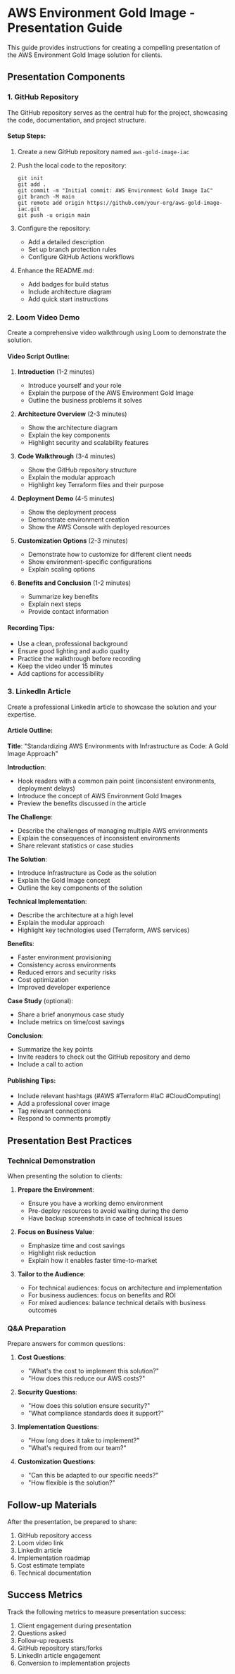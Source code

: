 # AWS Environment Gold Image - Presentation Guide

This guide provides instructions for creating a compelling presentation of the AWS Environment Gold Image solution for clients.

## Presentation Components

### 1. GitHub Repository

The GitHub repository serves as the central hub for the project, showcasing the code, documentation, and project structure.

#### Setup Steps:

1. Create a new GitHub repository named `aws-gold-image-iac`
2. Push the local code to the repository:
   ```
   git init
   git add .
   git commit -m "Initial commit: AWS Environment Gold Image IaC"
   git branch -M main
   git remote add origin https://github.com/your-org/aws-gold-image-iac.git
   git push -u origin main
   ```

3. Configure the repository:
   - Add a detailed description
   - Set up branch protection rules
   - Configure GitHub Actions workflows

4. Enhance the README.md:
   - Add badges for build status
   - Include architecture diagram
   - Add quick start instructions

### 2. Loom Video Demo

Create a comprehensive video walkthrough using Loom to demonstrate the solution.

#### Video Script Outline:

1. **Introduction** (1-2 minutes)
   - Introduce yourself and your role
   - Explain the purpose of the AWS Environment Gold Image
   - Outline the business problems it solves

2. **Architecture Overview** (2-3 minutes)
   - Show the architecture diagram
   - Explain the key components
   - Highlight security and scalability features

3. **Code Walkthrough** (3-4 minutes)
   - Show the GitHub repository structure
   - Explain the modular approach
   - Highlight key Terraform files and their purpose

4. **Deployment Demo** (4-5 minutes)
   - Show the deployment process
   - Demonstrate environment creation
   - Show the AWS Console with deployed resources

5. **Customization Options** (2-3 minutes)
   - Demonstrate how to customize for different client needs
   - Show environment-specific configurations
   - Explain scaling options

6. **Benefits and Conclusion** (1-2 minutes)
   - Summarize key benefits
   - Explain next steps
   - Provide contact information

#### Recording Tips:

- Use a clean, professional background
- Ensure good lighting and audio quality
- Practice the walkthrough before recording
- Keep the video under 15 minutes
- Add captions for accessibility

### 3. LinkedIn Article

Create a professional LinkedIn article to showcase the solution and your expertise.

#### Article Outline:

**Title**: "Standardizing AWS Environments with Infrastructure as Code: A Gold Image Approach"

**Introduction**:
- Hook readers with a common pain point (inconsistent environments, deployment delays)
- Introduce the concept of AWS Environment Gold Images
- Preview the benefits discussed in the article

**The Challenge**:
- Describe the challenges of managing multiple AWS environments
- Explain the consequences of inconsistent environments
- Share relevant statistics or case studies

**The Solution**:
- Introduce Infrastructure as Code as the solution
- Explain the Gold Image concept
- Outline the key components of the solution

**Technical Implementation**:
- Describe the architecture at a high level
- Explain the modular approach
- Highlight key technologies used (Terraform, AWS services)

**Benefits**:
- Faster environment provisioning
- Consistency across environments
- Reduced errors and security risks
- Cost optimization
- Improved developer experience

**Case Study** (optional):
- Share a brief anonymous case study
- Include metrics on time/cost savings

**Conclusion**:
- Summarize the key points
- Invite readers to check out the GitHub repository and demo
- Include a call to action

#### Publishing Tips:

- Include relevant hashtags (#AWS #Terraform #IaC #CloudComputing)
- Add a professional cover image
- Tag relevant connections
- Respond to comments promptly

## Presentation Best Practices

### Technical Demonstration

When presenting the solution to clients:

1. **Prepare the Environment**:
   - Ensure you have a working demo environment
   - Pre-deploy resources to avoid waiting during the demo
   - Have backup screenshots in case of technical issues

2. **Focus on Business Value**:
   - Emphasize time and cost savings
   - Highlight risk reduction
   - Explain how it enables faster time-to-market

3. **Tailor to the Audience**:
   - For technical audiences: focus on architecture and implementation
   - For business audiences: focus on benefits and ROI
   - For mixed audiences: balance technical details with business outcomes

### Q&A Preparation

Prepare answers for common questions:

1. **Cost Questions**:
   - "What's the cost to implement this solution?"
   - "How does this reduce our AWS costs?"

2. **Security Questions**:
   - "How does this solution ensure security?"
   - "What compliance standards does it support?"

3. **Implementation Questions**:
   - "How long does it take to implement?"
   - "What's required from our team?"

4. **Customization Questions**:
   - "Can this be adapted to our specific needs?"
   - "How flexible is the solution?"

## Follow-up Materials

After the presentation, be prepared to share:

1. GitHub repository access
2. Loom video link
3. LinkedIn article
4. Implementation roadmap
5. Cost estimate template
6. Technical documentation

## Success Metrics

Track the following metrics to measure presentation success:

1. Client engagement during presentation
2. Questions asked
3. Follow-up requests
4. GitHub repository stars/forks
5. LinkedIn article engagement
6. Conversion to implementation projects
